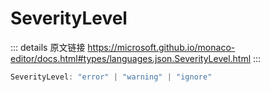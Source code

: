 # SeverityLevel
        
::: details 原文链接
https://microsoft.github.io/monaco-editor/docs.html#types/languages.json.SeverityLevel.html
:::

```ts
SeverityLevel: "error" | "warning" | "ignore"
```